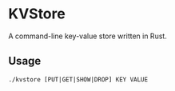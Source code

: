 # KVStore
A command-line key-value store written in Rust.

## Usage
`./kvstore [PUT|GET|SHOW|DROP] KEY VALUE`

